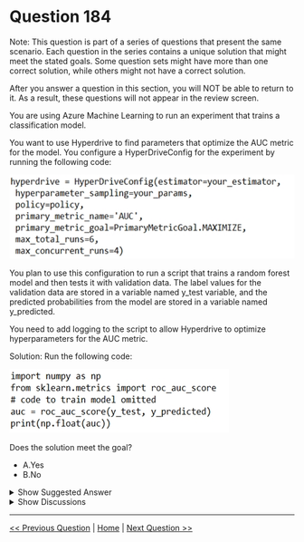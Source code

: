 # Question 184

Note: This question is part of a series of questions that present the same scenario. Each question in the series contains a unique solution that might meet the stated goals. Some question sets might have more than one correct solution, while others might not have a correct solution.

After you answer a question in this section, you will NOT be able to return to it. As a result, these questions will not appear in the review screen.

You are using Azure Machine Learning to run an experiment that trains a classification model.

You want to use Hyperdrive to find parameters that optimize the AUC metric for the model. You configure a HyperDriveConfig for the experiment by running the following code:

![Question Image](../images/q184_q_0014700001.png)

You plan to use this configuration to run a script that trains a random forest model and then tests it with validation data. The label values for the validation data are stored in a variable named y_test variable, and the predicted probabilities from the model are stored in a variable named y_predicted.

You need to add logging to the script to allow Hyperdrive to optimize hyperparameters for the AUC metric.

Solution: Run the following code:

![Question Image](../images/q184_q_0014700002.png)

Does the solution meet the goal?

- A.Yes
- B.No

<details>
  <summary>Show Suggested Answer</summary>

<strong>B</strong><br>

<p>Explanation -</p>
<p>Use a solution with logging.info(message) instead.</p>
<p>Note: Python printing/logging example:</p>
<p>logging.info(message)</p>
<p>Destination: Driver logs, Azure Machine Learning designer</p>
<p>Reference:</p>
<p>https://docs.microsoft.com/en-us/azure/machine-learning/how-to-debug-pipelines</p>

</details>

<details>
  <summary>Show Discussions</summary>

<blockquote><p><strong>chaudha4</strong> <code>(Fri 29 Oct 2021 21:04)</code> - <em>Upvotes: 18</em></p><p>THe question is not about just logging AUC but logging to  allow Hyperdrive to optimize hyperparameters for the AUC metric. So you must log using run instance. That way the Hyperdrive has access to that metric to compare with other runs. SO the correct answer is &quot;No&quot;</p></blockquote>
<blockquote><p><strong>Narendra05</strong> <code>(Mon 27 Dec 2021 16:15)</code> - <em>Upvotes: 9</em></p><p>run.log() is the correct answer https://docs.microsoft.com/en-us/azure/machine-learning/how-to-log-view-metrics</p></blockquote>
<blockquote><p><strong>evangelist</strong> <code>(Mon 02 Dec 2024 06:37)</code> - <em>Upvotes: 1</em></p><p># Get the current run context
run = Run.get_context()

# Log the AUC score

run.log(&quot;AUC&quot;, auc)</p></blockquote>

<blockquote><p><strong>synapse</strong> <code>(Wed 14 Sep 2022 02:53)</code> - <em>Upvotes: 1</em></p><p>Copying: THe question is not about just logging AUC but logging to allow Hyperdrive to optimize hyperparameters for the AUC metric. So you must log using run instance. That way the Hyperdrive has access to that metric to compare with other runs. SO the correct answer is &quot;No&quot;</p></blockquote>
<blockquote><p><strong>azurecert2021</strong> <code>(Fri 24 Dec 2021 16:02)</code> - <em>Upvotes: 2</em></p><p>question is about &quot;You need to add logging to the script to allow Hyperdrive to optimize hyperparameters for the AUC metric.&quot;
so if we go through following links we use run.log to log np.float(reg) whereas printf is used for general debugging.
# Train a logistic regression model
print(&#x27;Training a logistic regression model with regularization rate of&#x27;, reg)
run.log(&#x27;Regularization Rate&#x27;,  np.float(reg))
model = LogisticRegression(C=1/reg, solver=&quot;liblinear&quot;).fit(X_train, y_train)

https://github.com/MicrosoftLearning/DP100/blob/master/08A%20-%20Tuning%20Hyperparameters.ipynb
https://sites.google.com/view/raybellwaves/courses/build-ai-solutions-with-azure-machine-learning</p></blockquote>

<blockquote><p><strong>anjurad</strong> <code>(Mon 01 Nov 2021 15:31)</code> - <em>Upvotes: 3</em></p><p>for hyperdrive to optimise, it has to extract the chosen metric from the experiment run, through what has been logged.  The log name has to match the primary metric name specified in config.  The values aren&#x27;t being logged in the example script - and printing doesn&#x27;t capture the key/value pairs required to do the matching and comparison</p></blockquote>
<blockquote><p><strong>levm39</strong> <code>(Fri 08 Oct 2021 07:48)</code> - <em>Upvotes: 4</em></p><p>the print statement can be used to debug, but in this piece of code you are only printing np.float(AUC), so you are only printing the conversion of a value to float, you are not printing any debugging information from the algorithm.</p></blockquote>
<blockquote><p><strong>dev2dev</strong> <code>(Mon 13 Sep 2021 04:53)</code> - <em>Upvotes: 3</em></p><p>Answer is Yes. We can use either logger or print as per the referenced document
print(val)
logging.info(message)</p></blockquote>
<blockquote><p><strong>stonefl</strong> <code>(Sat 18 Sep 2021 16:13)</code> - <em>Upvotes: 1</em></p><p>yes, agree. Correct answer should be A.</p></blockquote>
<blockquote><p><strong>Anty85</strong> <code>(Thu 23 Sep 2021 12:59)</code> - <em>Upvotes: 1</em></p><p>Indeed. https://docs.microsoft.com/en-us/azure/machine-learning/how-to-debug-pipelines - under &quot;Logging options and behaviour&quot;.</p></blockquote>
<blockquote><p><strong>cab123</strong> <code>(Wed 27 Oct 2021 22:37)</code> - <em>Upvotes: 9</em></p><p>but this is not for debugging but to use on hyperdrive</p></blockquote>
<blockquote><p><strong>VJPrakash</strong> <code>(Wed 09 Feb 2022 11:23)</code> - <em>Upvotes: 1</em></p><p>When we are able to debug, will you not be able to extract that as well ?
documentation says, its logged to -Driver logs, Azure Machine Learning designer</p></blockquote>

</details>

---

[<< Previous Question](question_183.md) | [Home](../index.md) | [Next Question >>](question_185.md)
